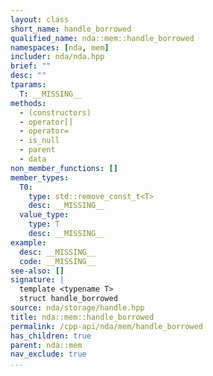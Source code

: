 ```yaml
---
layout: class
short_name: handle_borrowed
qualified_name: nda::mem::handle_borrowed
namespaces: [nda, mem]
includer: nda/nda.hpp
brief: ""
desc: ""
tparams:
  T: __MISSING__
methods:
  - (constructors)
  - operator[]
  - operator=
  - is_null
  - parent
  - data
non_member_functions: []
member_types:
  T0:
    type: std::remove_const_t<T>
    desc: __MISSING__
  value_type:
    type: T
    desc: __MISSING__
example:
  desc: __MISSING__
  code: __MISSING__
see-also: []
signature: |
  template <typename T>
  struct handle_borrowed
source: nda/storage/handle.hpp
title: nda::mem::handle_borrowed
permalink: /cpp-api/nda/mem/handle_borrowed
has_children: true
parent: nda::mem
nav_exclude: true
...
```


